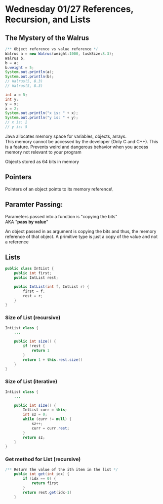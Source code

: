 # Wednesday 01/27 References, Recursion, and Lists

## The Mystery of the Walrus
```Java
/** Object reference vs value reference */
Walrus a = new Walrus(weight:1000, tuskSize:8.3);
Walrus b;
b = a;
b.weight = 5;
System.out.println(a);
System.out.println(b);
// Walrus(5, 8.3)
// Walrus(5, 8.3)

int x = 5;
int y;
y = x;
x = 2;
System.out.println("x is: " + x);
System.out.println("y is: " + y);
// x is: 2
// y is: 5
```


Java allocates memory space for variables, objects, arrays.\
This memory cannot be accessed by the developer (Only C and C++). This is a feature. Prevents weird and dangerous behavior when you access memory not relevant to your program

Objects stored as 64 bits in memory

## Pointers
Pointers of an object points to its memory reference\

## Paramter Passing:
Parameters passed into a function is "copying the bits" \
AKA "**pass by value**"

An object passed in as argument is copying the bits and thus, the memory reference of that object. A primitive type is just a copy of the value and not a reference


## Lists
```Java
public class IntList {
    public int first;
    public IntList rest;        

    public IntList(int f, IntList r) {
        first = f;
        rest = r;
    }
}

```

### Size of List (recursive)
```Java
IntList class {
    ...

    public int size() {
        if !rest {
            return 1
        }
        return 1 + this.rest.size()
    }
}
```

### Size of List (iterative)
```Java
IntList class {
    ...

    public int size() {
        IntList curr = this;
        int sz = 0;
        while (curr != null) {
            sz++;
            curr = curr.rest;
        }
        return sz;
    }
}
```

### Get method for List (recursive)
```java
/** Return the value of the ith item in the list */
    public int get(int idx) {
        if (idx == 0) {
            return first
        }
        return rest.get(idx-1)
    }
```

